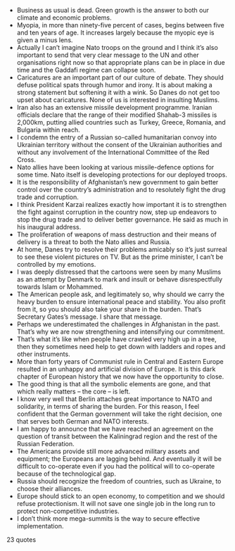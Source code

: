  - Business as usual is dead. Green growth is the answer to both our climate and economic problems.
 - Myopia, in more than ninety-five percent of cases, begins between five and ten years of age. It increases largely because the myopic eye is given a minus lens.
 - Actually I can’t imagine Nato troops on the ground and I think it’s also important to send that very clear message to the UN and other organisations right now so that appropriate plans can be in place in due time and the Gaddafi regime can collapse soon.
 - Caricatures are an important part of our culture of debate. They should defuse political spats through humor and irony. It is about making a strong statement but softening it with a wink. So Danes do not get too upset about caricatures. None of us is interested in insulting Muslims.
 - Iran also has an extensive missile development programme. Iranian officials declare that the range of their modified Shahab-3 missiles is 2,000km, putting allied countries such as Turkey, Greece, Romania, and Bulgaria within reach.
 - I condemn the entry of a Russian so-called humanitarian convoy into Ukrainian territory without the consent of the Ukrainian authorities and without any involvement of the International Committee of the Red Cross.
 - Nato allies have been looking at various missile-defence options for some time. Nato itself is developing protections for our deployed troops.
 - It is the responsibility of Afghanistan’s new government to gain better control over the country’s administration and to resolutely fight the drug trade and corruption.
 - I think President Karzai realizes exactly how important it is to strengthen the fight against corruption in the country now, step up endeavors to stop the drug trade and to deliver better governance. He said as much in his inaugural address.
 - The proliferation of weapons of mass destruction and their means of delivery is a threat to both the Nato allies and Russia.
 - At home, Danes try to resolve their problems amicably so it’s just surreal to see these violent pictures on TV. But as the prime minister, I can’t be controlled by my emotions.
 - I was deeply distressed that the cartoons were seen by many Muslims as an attempt by Denmark to mark and insult or behave disrespectfully towards Islam or Mohammed.
 - The American people ask, and legitimately so, why should we carry the heavy burden to ensure international peace and stability. You also profit from it, so you should also take your share in the burden. That’s Secretary Gates’s message. I share that message.
 - Perhaps we underestimated the challenges in Afghanistan in the past. That’s why we are now strengthening and intensifying our commitment.
 - That’s what it’s like when people have crawled very high up in a tree, then they sometimes need help to get down with ladders and ropes and other instruments.
 - More than forty years of Communist rule in Central and Eastern Europe resulted in an unhappy and artificial division of Europe. It is this dark chapter of European history that we now have the opportunity to close.
 - The good thing is that all the symbolic elements are gone, and that which really matters – the core – is left.
 - I know very well that Berlin attaches great importance to NATO and solidarity, in terms of sharing the burden. For this reason, I feel confident that the German government will take the right decision, one that serves both German and NATO interests.
 - I am happy to announce that we have reached an agreement on the question of transit between the Kaliningrad region and the rest of the Russian Federation.
 - The Americans provide still more advanced military assets and equipment; the Europeans are lagging behind. And eventually it will be difficult to co-operate even if you had the political will to co-operate because of the technological gap.
 - Russia should recognize the freedom of countries, such as Ukraine, to choose their alliances.
 - Europe should stick to an open economy, to competition and we should refuse protectionism. It will not save one single job in the long run to protect non-competitive industries.
 - I don’t think more mega-summits is the way to secure effective implementation.

23 quotes